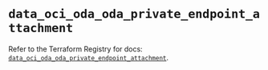 # `data_oci_oda_oda_private_endpoint_attachment`

Refer to the Terraform Registry for docs: [`data_oci_oda_oda_private_endpoint_attachment`](https://registry.terraform.io/providers/oracle/oci/7.19.0/docs/data-sources/oda_oda_private_endpoint_attachment).
